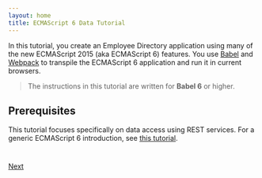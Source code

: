 ```yaml
---
layout: home
title: ECMAScript 6 Data Tutorial
---
```


In this tutorial, you create an Employee Directory application using many of the new ECMAScript 2015 (aka ECMAScript 6) features. You use [Babel](http://babeljs.io/) and [Webpack](https://webpack.github.io/) to transpile the ECMAScript 6 application and run it in current browsers.

> The instructions in this tutorial are written for **Babel 6** or higher.  

## Prerequisites

This tutorial focuses specifically on data access using REST services. For a generic ECMAScript 6 introduction, see [this tutorial](http://ccoenraets.github.io/es6-tutorial/). 


<div class="row" style="margin-top:40px;">
<div class="col-sm-12">
<a href="ecmascript6-setup.html" class="btn btn-default pull-right">Next <i class="glyphicon glyphicon-chevron-right"></i></a>
</div>
</div>
